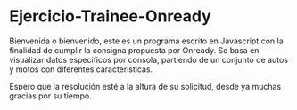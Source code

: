 # Ejercicio-Trainee-Onready

Bienvenida o bienvenido, este es un programa escrito en Javascript con la finalidad de cumplir la consigna propuesta por Onready.
Se basa en visualizar datos especificos por consola, partiendo de un conjunto de autos y motos con diferentes caracteristicas.

Espero que la resolución esté a la altura de su solicitud, desde ya muchas gracias por su tiempo.
